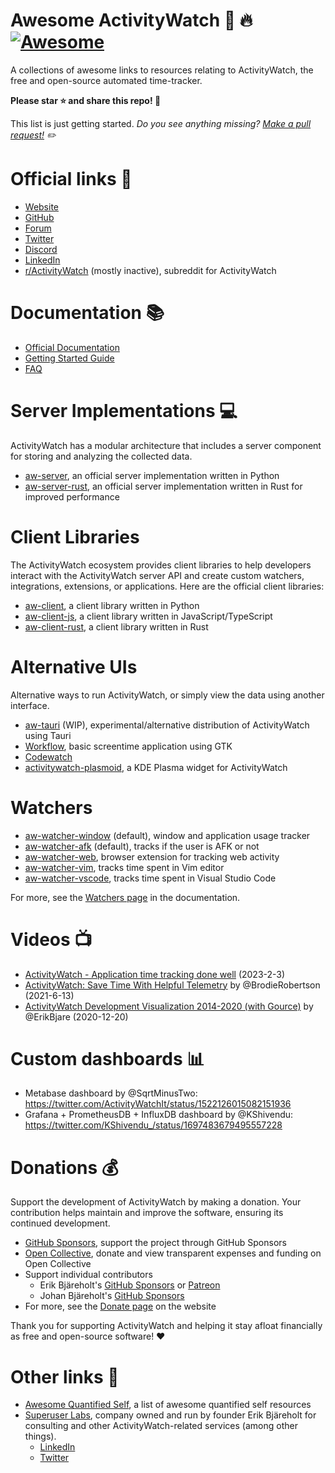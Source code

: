 Awesome ActivityWatch :star2: :fire: [![Awesome](https://cdn.rawgit.com/sindresorhus/awesome/d7305f38d29fed78fa85652e3a63e154dd8e8829/media/badge.svg)](https://github.com/sindresorhus/awesome)
=====================

A collections of awesome links to resources relating to ActivityWatch, the free and open-source automated time-tracker.

**Please star :star: and share this repo! :loudspeaker:**

This list is just getting started. *Do you see anything missing? [Make a pull request!](https://github.com/ActivityWatch/awesome-activitywatch/edit/master/README.md) :pencil2:*

# Official links :link:

- [Website](https://activitywatch.net)
- [GitHub](https://github.com/ActivityWatch)
- [Forum](https://forum.activitywatch.net/)
- [Twitter](https://twitter.com/ActivityWatchIt)
- [Discord](https://discord.gg/vDskV9q)
- [LinkedIn](https://www.linkedin.com/company/activitywatch/)
- [r/ActivityWatch](https://www.reddit.com/r/ActivityWatch/) (mostly inactive), subreddit for ActivityWatch

# Documentation :books:

- [Official Documentation](https://docs.activitywatch.net)
- [Getting Started Guide](https://docs.activitywatch.net/en/latest/getting-started.html)
- [FAQ](https://docs.activitywatch.net/en/latest/faq.html)

# Server Implementations :computer:

ActivityWatch has a modular architecture that includes a server component for storing and analyzing the collected data.

- [aw-server](https://github.com/ActivityWatch/aw-server), an official server implementation written in Python
- [aw-server-rust](https://github.com/ActivityWatch/aw-server-rust), an official server implementation written in Rust for improved performance

# Client Libraries

The ActivityWatch ecosystem provides client libraries to help developers interact with the ActivityWatch server API and create custom watchers, integrations, extensions, or applications. Here are the official client libraries:

 - [aw-client](https://github.com/ActivityWatch/aw-client), a client library written in Python
 - [aw-client-js](https://github.com/ActivityWatch/aw-client-js), a client library written in JavaScript/TypeScript
 - [aw-client-rust](https://github.com/ActivityWatch/aw-server-rust/tree/master/aw-client-rust), a client library written in Rust

# Alternative UIs

Alternative ways to run ActivityWatch, or simply view the data using another interface.

 - [aw-tauri](https://github.com/ActivityWatch/aw-tauri) (WIP), experimental/alternative distribution of ActivityWatch using Tauri
 - [Workflow](https://flathub.org/apps/com.gitlab.cunidev.Workflow), basic screentime application using GTK
 - [Codewatch](https://github.com/jca41/codewatch)
 - [activitywatch-plasmoid](https://github.com/NicoWeio/activitywatch-plasmoid), a KDE Plasma widget for ActivityWatch

# Watchers

 - [aw-watcher-window](https://github.com/ActivityWatch/aw-watcher-window) (default), window and application usage tracker
 - [aw-watcher-afk](https://github.com/ActivityWatch/aw-watcher-afk) (default), tracks if the user is AFK or not
 - [aw-watcher-web](https://github.com/ActivityWatch/aw-watcher-web), browser extension for tracking web activity
 - [aw-watcher-vim](https://github.com/ActivityWatch/aw-watcher-vim), tracks time spent in Vim editor
 - [aw-watcher-vscode](https://github.com/ActivityWatch/aw-watcher-vscode), tracks time spent in Visual Studio Code

For more, see the [Watchers page](https://docs.activitywatch.net/en/latest/watchers.html) in the documentation.
<!-- TODO: Move/mirror list here? -->

# Videos :tv:

- [ActivityWatch - Application time tracking done well](https://www.youtube.com/watch?v=FIP3Qvja7RM) (2023-2-3)
- [ActivityWatch: Save Time With Helpful Telemetry](https://www.youtube.com/watch?v=ZmYNc-dXm2s) by @BrodieRobertson (2021-6-13)
- [ActivityWatch Development Visualization 2014-2020 (with Gource)](https://www.youtube.com/watch?v=zjIn43lZq3U) by @ErikBjare (2020-12-20)

# Custom dashboards :bar_chart:

- Metabase dashboard by @SqrtMinusTwo: https://twitter.com/ActivityWatchIt/status/1522126015082151936
- Grafana + PrometheusDB + InfluxDB dashboard by @KShivendu: https://twitter.com/KShivendu_/status/1697483679495557228

# Donations :moneybag:

Support the development of ActivityWatch by making a donation. Your contribution helps maintain and improve the software, ensuring its continued development.

- [GitHub Sponsors](https://github.com/sponsors/ActivityWatch), support the project through GitHub Sponsors
- [Open Collective](https://opencollective.com/activitywatch), donate and view transparent expenses and funding on Open Collective
- Support individual contributors
  - Erik Bjäreholt's [GitHub Sponsors](https://github.com/sponsors/ErikBjare) or [Patreon](https://www.patreon.com/activitywatch)
  - Johan Bjäreholt's [GitHub Sponsors](https://github.com/sponsors/johan-bjareholt)
- For more, see the [Donate page](https://activitywatch.net/donate/) on the website

Thank you for supporting ActivityWatch and helping it stay afloat financially as free and open-source software! :heart:

# Other links :link:

- [Awesome Quantified Self](https://github.com/woop/awesome-quantified-self), a list of awesome quantified self resources
- [Superuser Labs](https://superuserlabs.org/), company owned and run by founder Erik Bjäreholt for consulting and other ActivityWatch-related services (among other things).
  - [LinkedIn](https://www.linkedin.com/company/superuser-labs/)
  - [Twitter](https://twitter.com/SuperusrLabs)

